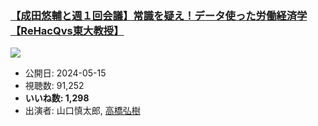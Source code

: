 ### [【成田悠輔と週１回会議】常識を疑え！データ使った労働経済学【ReHacQvs東大教授】](https://www.youtube.com/watch?v=5QojGBQ0dho)
[![](https://img.youtube.com/vi/5QojGBQ0dho/sddefault.jpg)](https://www.youtube.com/watch?v=5QojGBQ0dho)
-   公開日: 2024-05-15
-   視聴数: 91,252
-   **いいね数: 1,298**
-   出演者: 山口慎太郎, [高橋弘樹](/rehacq_fan/people/高橋弘樹 "wikilink")
